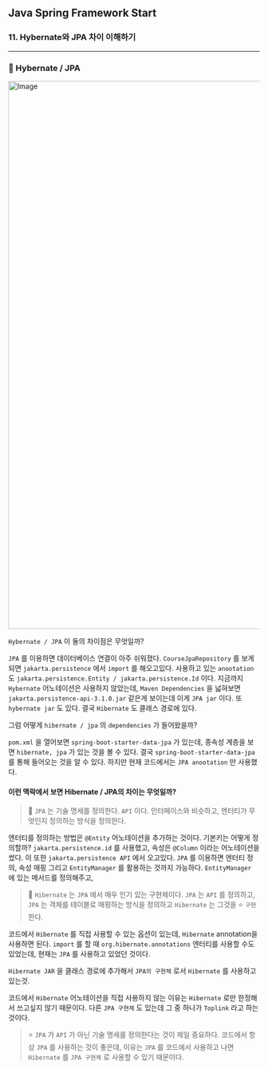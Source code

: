 ## Java Spring Framework Start

### 11. Hybernate와 JPA 차이 이해하기

---

### 📌 Hybernate / JPA

<img width="1099" alt="Image" src="https://github.com/user-attachments/assets/122b8522-2882-4f5b-bf57-252d231c48ae" />

`Hybernate / JPA` 이 둘의 차이점은 무엇일까?

`JPA` 를 이용하면 데이터베이스 연결이 아주 쉬워졌다.
`CourseJpaRepository` 를 보게되면 `jakarta.persistence` 에서 `import` 를 해오고있다.
사용하고 있는 `anootation` 도 `jakarta.persistence.Entity / jakarta.persistence.Id` 이다.
지금까지 `Hybernate` 어노테이션은 사용하지 않았는데, `Maven Dependencies` 을 넓혀보면 `jakarta.persistence-api-3.1.0.jar` 같은게 보이는데 이게 `JPA jar` 이다.
또 `hybernate jar` 도 있다.
결국 `Hibernate` 도 클래스 경로에 있다.

그럼 어떻게 `hibernate / jpa` 의 `dependencies` 가 들어왔을까?

`pom.xml` 을 열어보면 `spring-boot-starter-data-jpa` 가 있는데, 종속성 계층을 보면 `hibernate, jpa` 가 있는 것을 볼 수 있다.
결국 `spring-boot-starter-data-jpa` 를 통해 들어오는 것을 알 수 있다. 하지만 현재 코드에서는 `JPA anootation` 만 사용했다.

#### 이런 맥락에서 보면 Hibernate / JPA의 차이는 무엇일까?

> 📍 `JPA` 는 기술 명세를 정의한다. `API` 이다.
> 인터페이스와 비슷하고, 엔터티가 무엇인지 정의하는 방식을 정의한다.

엔터티를 정의하는 방법은 `@Entity` 어노테이션을 추가하는 것이다.
기본키는 어떻게 정의할까? `jakarta.persistence.id` 를 사용했고, 속성은 `@Column` 이라는 어노테이션을 썼다. 이 또한 `jakarta.persistence API` 에서 오고있다.
`JPA` 를 이용하면 엔터티 정의, 속성 매핑 그리고 `EntityManager` 를 활용하는 것까지 가능하다. `EntityManager` 에 있는 메서드를 정의해주고,

> 📍 `Hibernate` 는 `JPA` 에서 매우 인기 있는 구현체이다.
> `JPA` 는 `API` 를 정의하고, `JPA` 는 객체를 테이블로 매핑하는 방식을 정의하고 `Hibernate` 는 그것을 ⭐️ `구현` 한다.

코드에서 `Hibernate` 를 직접 사용할 수 있는 옵션이 있는데, `Hibernate` annotation을 사용하면 된다. `import` 를 할 때 `org.hibernate.annotations` 엔터티를 사용할 수도 있었는데, 현재는 `JPA` 를 사용하고 있었던 것이다.

`Hibernate JAR` 을 클래스 경로에 추가해서 `JPA의 구현체` 로서 `Hibernate` 를 사용하고 있는것.

코드에서 `Hibernate` 어노테이션을 직접 사용하지 않는 이유는 `Hibernate` 로만 한정해서 쓰고싶지 않기 때문이다. 다른 `JPA 구현체` 도 있는데 그 중 하나가 `Toplink` 라고 하는것이다.

> ⭐️ `JPA` 가 `API` 가 아닌 기술 명세를 정의한다는 것이 제일 중요하다. 코드에서 항상 `JPA` 를 사용하는 것이 좋은데, 이유는 `JPA` 를 코드에서 사용하고 나면 `Hibernate` 를 `JPA 구현체` 로 사용할 수 있기 때문이다.

